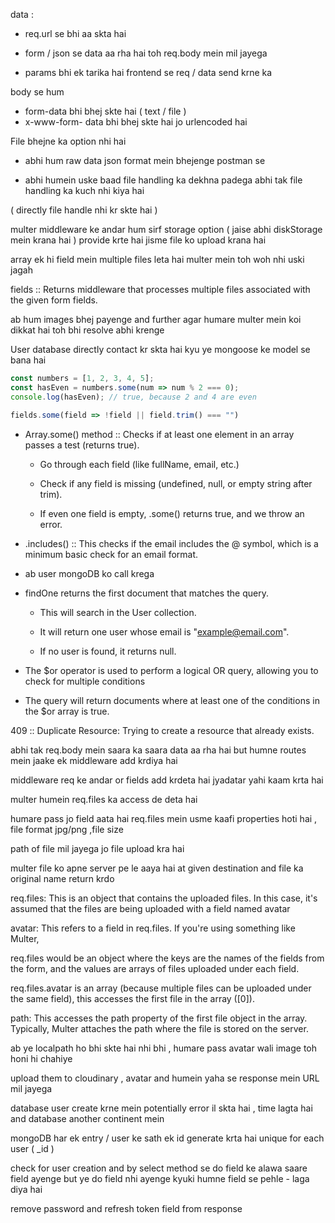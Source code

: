 data :

  - req.url se bhi aa skta hai
  - form / json se data aa rha hai toh req.body mein mil jayega


- params bhi ek tarika hai frontend se req / data send krne ka 


body se hum 
  - form-data bhi bhej skte hai ( text / file )
  - x-www-form- data bhi bhej skte hai jo urlencoded hai

File bhejne ka option nhi hai


- abhi hum raw data json format mein bhejenge postman se 

- abhi humein uske baad file handling ka  dekhna padega abhi tak file handling ka kuch nhi kiya hai

( directly file handle nhi kr skte hai )


multer middleware ke andar hum sirf storage option ( jaise abhi diskStorage mein krana hai ) provide krte hai jisme file ko upload krana hai 


array ek hi field mein multiple files leta hai multer mein toh woh nhi uski jagah 

fields :: Returns middleware that processes multiple files associated with the given form fields. 


ab hum images bhej payenge and further agar humare multer mein koi dikkat hai toh bhi resolve abhi krenge


User database directly contact kr skta hai kyu ye mongoose ke model se bana hai 



```javascript
const numbers = [1, 2, 3, 4, 5];
const hasEven = numbers.some(num => num % 2 === 0);
console.log(hasEven); // true, because 2 and 4 are even
```

```javascript
fields.some(field => !field || field.trim() === "")
```



- Array.some() method :: Checks if at least one element in an array passes a test (returns true).

     - Go through each field (like fullName, email, etc.)

     - Check if any field is missing (undefined, null, or empty string after trim).

     - If even one field is empty, .some() returns true, and we throw an error.



- .includes() :: This checks if the email includes the @ symbol, which is a minimum basic check for an email format.


- ab user mongoDB ko call krega

- findOne returns the first document that matches the query.

    - This will search in the User collection.

    - It will return one user whose email is "example@email.com".

    - If no user is found, it returns null.


- The $or operator is used to perform a logical OR query, allowing you to check for multiple conditions

- The query will return documents where at least one of the conditions in the $or array is true.


409 :: Duplicate Resource: Trying to create a resource that already exists.



abhi tak req.body mein saara ka saara data aa rha hai but humne routes mein jaake ek middleware add krdiya hai 

middleware req ke andar or fields add krdeta hai jyadatar yahi kaam krta hai


multer humein req.files ka access de deta hai


humare pass jo field aata hai req.files mein usme kaafi properties hoti hai , file format jpg/png ,file size 

path of file mil jayega jo file upload kra hai

multer file ko apne server pe le aaya hai at given destination and file ka original name return krdo


req.files: This is an object that contains the uploaded files. In this case, it's assumed that the files are being uploaded with a field named avatar


avatar: This refers to a field in req.files. If you're using something like Multer, 

req.files would be an object where the keys are the names of the fields from the form, and the values are arrays of files uploaded under each field.


req.files.avatar is an array (because multiple files can be uploaded under the same field), this accesses the first file in the array ([0]).


path: This accesses the path property of the first file object in the array. Typically, Multer attaches the path where the file is stored on the server.


ab ye localpath ho bhi skte hai nhi bhi , humare pass avatar wali image toh honi hi chahiye


upload them to cloudinary , avatar and humein yaha se response mein URL mil jayega


database user create krne mein potentially error il skta hai , time lagta hai and database another continent mein

mongoDB har ek entry / user ke sath ek id generate krta hai unique for each user ( _id )


check for user creation and by select method se do field ke alawa saare field ayenge but ye do field nhi ayenge kyuki humne field se pehle - laga diya hai


remove password and refresh token field from response

